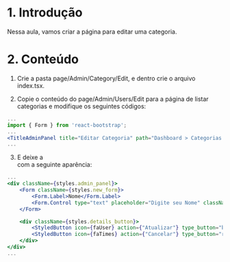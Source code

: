 # 1. Introdução

Nessa aula, vamos criar a página para editar uma categoria.

# 2. Conteúdo

1. Crie a pasta page/Admin/Category/Edit, e dentro crie o arquivo index.tsx.

2. Copie o conteúdo do page/Admin/Users/Edit para a página de listar categorias e modifique os seguintes códigos:

```jsx
...
import { Form } from 'react-bootstrap';
...
<TitleAdminPanel title="Editar Categoria" path="Dashboard > Categorias > Detalhes da categoria > Editar categoria" />
...
```

3. E deixe a <div className={styles.admin_panel}> com a seguinte aparência:

```jsx
...
<div className={styles.admin_panel}>
    <Form className={styles.new_form}>
        <Form.Label>Nome</Form.Label>
        <Form.Control type="text" placeholder="Digite seu Nome" className={styles.secundary_input} />
    </Form>

    <div className={styles.details_button}>
        <StyledButton icon={faUser} action={"Atualizar"} type_button="blue" />
        <StyledButton icon={faTimes} action={"Cancelar"} type_button="red" />
    </div>
</div>
...
```